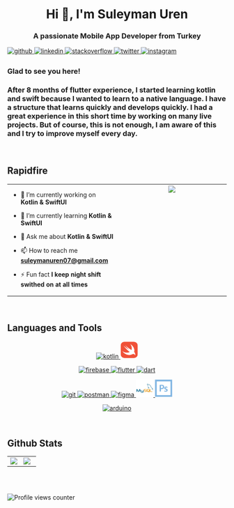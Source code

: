 <h1 align="center">Hi 👋, I'm Suleyman Uren</h1>
<h3 align="center">A passionate Mobile App Developer from Turkey</h3>

<a href="https://github.com/suleymanuren" target="_blank">
<img src=https://img.shields.io/badge/github-%2324292e.svg?&style=for-the-badge&logo=github&logoColor=white alt=github style="margin-bottom: 5px;" />
</a>
<a href="https://linkedin.com/in/suleymanuren" target="_blank">
<img src=https://img.shields.io/badge/linkedin-%231E77B5.svg?&style=for-the-badge&logo=linkedin&logoColor=white alt=linkedin style="margin-bottom: 5px;" />
</a>
<a href="https://stackoverflow.com/users/19108005" target="_blank">
<img src=https://img.shields.io/badge/stackoverflow-%23F28032.svg?&style=for-the-badge&logo=stackoverflow&logoColor=white alt=stackoverflow style="margin-bottom: 5px;" />
</a>  
  
<a href="https://twitter.com/suleymanuren" target="_blank">
<img src=https://img.shields.io/badge/twitter-%2300acee.svg?&style=for-the-badge&logo=twitter&logoColor=white alt=twitter style="margin-bottom: 5px;" />
</a>

<a href="https://instagram.com/suleymanuren" target="_blank">
<img src=https://img.shields.io/badge/instagram-%23000000.svg?&style=for-the-badge&logo=instagram&logoColor=white alt=instagram style="margin-bottom: 5px;" />
</a>




### Glad to see you here!  
### After 8 months of flutter experience, I started learning kotlin and swift because I wanted to learn to a native language. I have a structure that learns quickly and develops quickly. I had a great experience in this short time by working on many live projects. But of course, this is not enough, I am aware of this and I try to improve myself every day.  
  

<br/>  


## Rapidfire  
<table><tr><td valign="top" width="50%">

- 🔭 I’m currently working on **Kotlin & SwiftUI**

- 🌱 I’m currently learning **Kotlin & SwiftUI**

- 💬 Ask me about **Kotlin & SwiftUI**

- 📫 How to reach me **suleymanuren07@gmail.com**

- ⚡ Fun fact **I keep night shift swithed on at all times**
 


</td><td valign="top" width="50%">

<div align="center">
<img src="https://rishavanand.github.io/static/images/greetings.gif" align="center" style="width: 100%" />
</div>  


</td></tr></table>  

<br/>  


## Languages and Tools  
<div align="center">  
<p align="left"> 

 <a href="https://kotlinlang.org" target="_blank" rel="noreferrer"> <img src="https://www.vectorlogo.zone/logos/kotlinlang/kotlinlang-icon.svg" alt="kotlin" width="40" height="40"/> </a> 
  <a href="https://developer.apple.com/swift/" target="_blank" rel="noreferrer"> <img src="https://raw.githubusercontent.com/devicons/devicon/master/icons/swift/swift-original.svg" alt="swift" width="40" height="40"/> </a> 

  
  <a href="https://firebase.google.com/" target="_blank" rel="noreferrer"> <img src="https://www.vectorlogo.zone/logos/firebase/firebase-icon.svg" alt="firebase" width="40" height="40"/> </a> 
 <a href="https://flutter.dev" target="_blank" rel="noreferrer"> <img src="https://www.vectorlogo.zone/logos/flutterio/flutterio-icon.svg" alt="flutter" width="40" height="40"/> </a> 
  <a href="https://dart.dev" target="_blank" rel="noreferrer"> <img src="https://www.vectorlogo.zone/logos/dartlang/dartlang-icon.svg" alt="dart" width="40" height="40"/> </a> 

  <a href="https://git-scm.com/" target="_blank" rel="noreferrer"> <img src="https://www.vectorlogo.zone/logos/git-scm/git-scm-icon.svg" alt="git" width="40" height="40"/> </a> 
  <a href="https://postman.com" target="_blank" rel="noreferrer"> <img src="https://www.vectorlogo.zone/logos/getpostman/getpostman-icon.svg" alt="postman" width="40" height="40"/> </a> 
    <a href="https://www.figma.com/" target="_blank" rel="noreferrer"> <img src="https://www.vectorlogo.zone/logos/figma/figma-icon.svg" alt="figma" width="40" height="40"/> </a> 
  <a href="https://www.mysql.com/" target="_blank" rel="noreferrer"> <img src="https://raw.githubusercontent.com/devicons/devicon/master/icons/mysql/mysql-original-wordmark.svg" alt="mysql" width="40" height="40"/> </a> 
  <a href="https://www.photoshop.com/en" target="_blank" rel="noreferrer"> <img src="https://raw.githubusercontent.com/devicons/devicon/master/icons/photoshop/photoshop-line.svg" alt="photoshop" width="40" height="40"/> </a> 

 
  <a href="https://www.arduino.cc/" target="_blank" rel="noreferrer"> <img src="https://cdn.worldvectorlogo.com/logos/arduino-1.svg" alt="arduino" width="40" height="40"/> </a> 

  </p>
</div>  

<br/>  


## Github Stats  
<table><tr><td valign="top" width="45.5%">

<img src="https://github-readme-stats.vercel.app/api/top-langs/?username=suleymanuren&hide_border=true&theme=dracula&layout=compact" align="left" style="width: 100%"  />


</td><td valign="top" width="80%">

<img src="https://github-readme-stats.vercel.app/api?username=suleymanuren&show_icons=true&count_private=true&hide_border=true&theme=dracula" align="left" style="width: 97%" />
</td></tr>
</table>  

<br/>  

  

<br/>  

![Profile views counter](https://komarev.com/ghpvc/?username=suleymanuren&&style=flat-square)  
  

<br/>  


